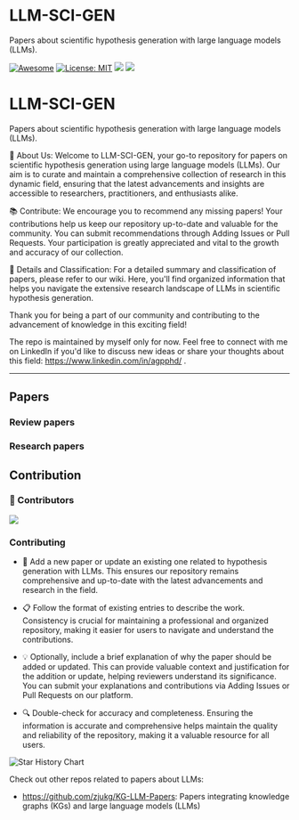 # LLM-SCI-GEN
Papers about scientific hypothesis generation with large language models (LLMs).



[![Awesome](https://awesome.re/badge.svg)](https://github.com/Paureel/LLM-SCI-GEN) 
[![License: MIT](https://img.shields.io/badge/License-MIT-green.svg)](https://github.com/zjukg/KG-LLM-Papers/blob/main/LICENSE)
![](https://img.shields.io/github/last-commit/Paureel/LLM-SCI-GEN?color=green) 
![](https://img.shields.io/badge/PRs-Welcome-red) 

# LLM-SCI-GEN

Papers about scientific hypothesis generation with large language models (LLMs).

🔬 About Us: Welcome to LLM-SCI-GEN, your go-to repository for papers on scientific hypothesis generation using large language models (LLMs). Our aim is to curate and maintain a comprehensive collection of research in this dynamic field, ensuring that the latest advancements and insights are accessible to researchers, practitioners, and enthusiasts alike.

📚 Contribute: We encourage you to recommend any missing papers! Your contributions help us keep our repository up-to-date and valuable for the community. You can submit recommendations through Adding Issues or Pull Requests. Your participation is greatly appreciated and vital to the growth and accuracy of our collection.

📝 Details and Classification: For a detailed summary and classification of papers, please refer to our wiki. Here, you'll find organized information that helps you navigate the extensive research landscape of LLMs in scientific hypothesis generation.

Thank you for being a part of our community and contributing to the advancement of knowledge in this exciting field!

<!-- Details of summary and classification of papers are shown in [wiki](https://github.com/Paureel/LLM-SCI-GEN/wiki). -->

The repo is maintained by myself only for now. Feel free to connect with me on LinkedIn if you'd like to discuss new ideas or share your thoughts about this field: https://www.linkedin.com/in/agpphd/ .

---

##  Papers

### Review papers





### Research papers



## Contribution
### 👥 Contributors

<a href="https://github.com/Paureel/LLM-SCI-GEN/graphs/contributors">
  <img src="https://contrib.rocks/image?repo=Paureel/LLM-SCI-GEN" />
</a>

### Contributing


- 📄 Add a new paper or update an existing one related to hypothesis generation with LLMs. This ensures our repository remains comprehensive and up-to-date with the latest advancements and research in the field.

- 📋 Follow the format of existing entries to describe the work. Consistency is crucial for maintaining a professional and organized repository, making it easier for users to navigate and understand the contributions.

- 💡 Optionally, include a brief explanation of why the paper should be added or updated. This can provide valuable context and justification for the addition or update, helping reviewers understand its significance. You can submit your explanations and contributions via Adding Issues or Pull Requests on our platform.

- 🔍 Double-check for accuracy and completeness. Ensuring the information is accurate and comprehensive helps maintain the quality and reliability of the repository, making it a valuable resource for all users.

![Star History Chart](https://star-history.com/#LLM-SCI-GEN/LLM-SCI-GEN&Date)





Check out other repos related to papers about LLMs: 
- https://github.com/zjukg/KG-LLM-Papers: Papers integrating knowledge graphs (KGs) and large language models (LLMs)